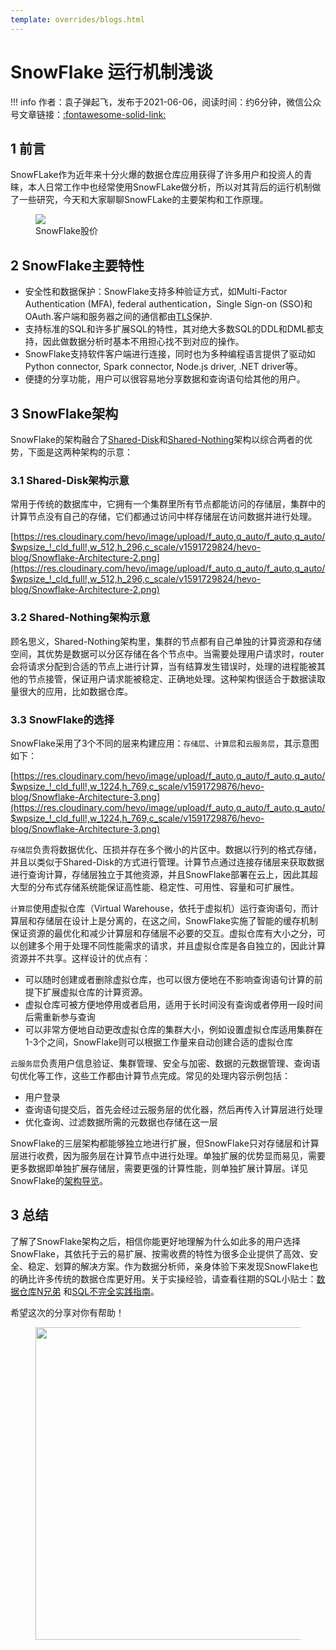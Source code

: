```yaml
---
template: overrides/blogs.html
---
```


# SnowFlake 运行机制浅谈

!!! info
    作者：袁子弹起飞，发布于2021-06-06，阅读时间：约6分钟，微信公众号文章链接：[:fontawesome-solid-link:]()

## 1 前言

SnowFLake作为近年来十分火爆的数据仓库应用获得了许多用户和投资人的青睐，本人日常工作中也经常使用SnowFLake做分析，所以对其背后的运行机制做了一些研究，今天和大家聊聊SnowFLake的主要架构和工作原理。

<figure>
  <img src="https://cdn.jsdelivr.net/gh/BulletTech2021/Pics/2021-7-31/1627739241720-Home.png"  />
  <figcaption>SnowFlake股价</figcaption>
</figure>

## 2 SnowFlake主要特性

- 安全性和数据保护：SnowFlake支持多种验证方式，如Multi-Factor Authentication (MFA), federal authentication，Single Sign-on (SSO)和OAuth.客户端和服务器之间的通信都由[TLS]()保护.
- 支持标准的SQL和许多扩展SQL的特性，其对绝大多数SQL的DDL和DML都支持，因此做数据分析时基本不用担心找不到对应的操作。
- SnowFlake支持软件客户端进行连接，同时也为多种编程语言提供了驱动如Python connector, Spark connector, Node.js driver, .NET driver等。
- 便捷的分享功能，用户可以很容易地分享数据和查询语句给其他的用户。

## 3 SnowFlake架构

SnowFlake的架构融合了[Shared-Disk]()和[Shared-Nothing]()架构以综合两者的优势，下面是这两种架构的示意：

### 3.1 Shared-Disk架构示意

常用于传统的数据库中，它拥有一个集群里所有节点都能访问的存储层，集群中的计算节点没有自己的存储，它们都通过访问中样存储层在访问数据并进行处理。

[https://res.cloudinary.com/hevo/image/upload/f_auto,q_auto/f_auto,q_auto/$wpsize_!_cld_full!,w_512,h_296,c_scale/v1591729824/hevo-blog/Snowflake-Architecture-2.png](https://res.cloudinary.com/hevo/image/upload/f_auto,q_auto/f_auto,q_auto/$wpsize_!_cld_full!,w_512,h_296,c_scale/v1591729824/hevo-blog/Snowflake-Architecture-2.png)

### 3.2 Shared-Nothing架构示意

顾名思义，Shared-Nothing架构里，集群的节点都有自己单独的计算资源和存储空间，其优势是数据可以分区存储在各个节点中。当需要处理用户请求时，router会将请求分配到合适的节点上进行计算，当有结算发生错误时，处理的进程能被其他的节点接管，保证用户请求能被稳定、正确地处理。这种架构很适合于数据读取量很大的应用，比如数据仓库。

### 3.3 SnowFlake的选择

SnowFlake采用了3个不同的层来构建应用：`存储层`、`计算层`和`云服务层`，其示意图如下：

[https://res.cloudinary.com/hevo/image/upload/f_auto,q_auto/f_auto,q_auto/$wpsize_!_cld_full!,w_1224,h_769,c_scale/v1591729876/hevo-blog/Snowflake-Architecture-3.png](https://res.cloudinary.com/hevo/image/upload/f_auto,q_auto/f_auto,q_auto/$wpsize_!_cld_full!,w_1224,h_769,c_scale/v1591729876/hevo-blog/Snowflake-Architecture-3.png)

`存储层`负责将数据优化、压损并存在多个微小的片区中。数据以行列的格式存储，并且以类似于Shared-Disk的方式进行管理。计算节点通过连接存储层来获取数据进行查询计算，存储层独立于其他资源，并且SnowFlake部署在云上，因此其超大型的分布式存储系统能保证高性能、稳定性、可用性、容量和可扩展性。

`计算层`使用虚拟仓库（Virtual Warehouse，依托于虚拟机）运行查询语句，而计算层和存储层在设计上是分离的，在这之间，SnowFlake实施了智能的缓存机制保证资源的最优化和减少计算层和存储层不必要的交互。虚拟仓库有大小之分，可以创建多个用于处理不同性能需求的请求，并且虚拟仓库是各自独立的，因此计算资源并不共享。这样设计的优点有：

- 可以随时创建或者删除虚拟仓库，也可以很方便地在不影响查询语句计算的前提下扩展虚拟仓库的计算资源。
- 虚拟仓库可被方便地停用或者启用，适用于长时间没有查询或者停用一段时间后需重新参与查询
- 可以非常方便地自动更改虚拟仓库的集群大小，例如设置虚拟仓库适用集群在1-3个之间，SnowFlake则可以根据工作量来自动创建合适的虚拟仓库

`云服务层`负责用户信息验证、集群管理、安全与加密、数据的元数据管理、查询语句优化等工作，这些工作都由计算节点完成。常见的处理内容示例包括：

- 用户登录
- 查询语句提交后，首先会经过云服务层的优化器，然后再传入计算层进行处理
- 优化查询、过滤数据所需的元数据也存储在这一层

SnowFlake的三层架构都能够独立地进行扩展，但SnowFlake只对存储层和计算层进行收费，因为服务层在计算节点中进行处理。单独扩展的优势显而易见，需要更多数据即单独扩展存储层，需要更强的计算性能，则单独扩展计算层。详见SnowFlake的[架构导览](https://docs.snowflake.com/en/user-guide/intro-key-concepts.html "SnowFlake的架构")。

## 3 总结

了解了SnowFlake架构之后，相信你能更好地理解为什么如此多的用户选择SnowFlake，其依托于云的易扩展、按需收费的特性为很多企业提供了高效、安全、稳定、划算的解决方案。作为数据分析师，亲身体验下来发现SnowFlake也的确比许多传统的数据仓库更好用。关于实操经验，请查看往期的SQL小贴士：[数据仓库N兄弟](https://mp.weixin.qq.com/s?__biz=MzI4Mjk3NzgxOQ==&mid=2247484458&idx=1&sn=b103c9b9d205e0d6a4589b68687e9c95&chksm=eb90f75edce77e480d76a140289f4217c8f8de8cb6b5da80c89b4cf09b1b07d87ef5f256831e&token=969028810&lang=zh_CN#rd) 和[SQL不完全实践指南](https://mp.weixin.qq.com/s?__biz=MzI4Mjk3NzgxOQ==&mid=2247484506&idx=1&sn=c46e7bf80719bd004a63d7fa668f4c7e&chksm=eb90f72edce77e38c38fdfe685b1ff86590ed22aea65b8c19f07fb7ce44b5b981929796873cc&token=969028810&lang=zh_CN#rd)。

希望这次的分享对你有帮助！

<figure>
  <img src="https://cdn.jsdelivr.net/gh/BulletTech2021/Pics/2021-6-14/1623639526512-1080P%20(Full%20HD)%20-%20Tail%20Pic.png" width="500" />
</figure>
